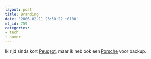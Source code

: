 ```yaml
---
layout: post
title: Branding
date: '2006-02-11 23:50:22 +0100'
mt_id: 759
categories:
- tech
- humor
---
```

Ik rijd sinds kort <a href="http://www.cycles.peugeot.fr/">Peugeot</a>, maar ik heb ook een <a href="http://www.lacie.com/nl/products/product.htm?pid=10468">Porsche</a> voor backup.
